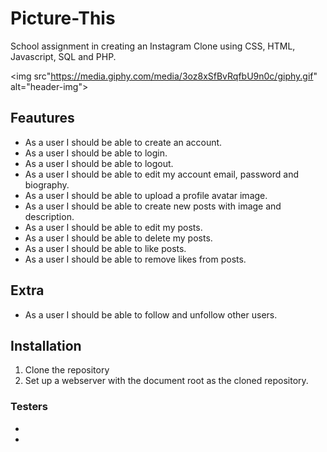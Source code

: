 # Picture-This
School assignment in creating an Instagram Clone using CSS, HTML, Javascript, SQL and PHP.

<img src"https://media.giphy.com/media/3oz8xSfBvRqfbU9n0c/giphy.gif" alt="header-img">

## Feautures 
* As a user I should be able to create an account.
* As a user I should be able to login.
* As a user I should be able to logout.
* As a user I should be able to edit my account email, password and biography.
* As a user I should be able to upload a profile avatar image.
* As a user I should be able to create new posts with image and description.
* As a user I should be able to edit my posts.
* As a user I should be able to delete my posts.
* As a user I should be able to like posts.
* As a user I should be able to remove likes from posts.

## Extra 
* As a user I should be able to follow and unfollow other users.


## Installation
1. Clone the repository 
2. Set up a webserver with the document root as the cloned repository.

### Testers 
* 
*
